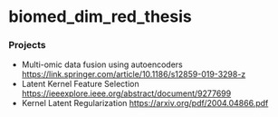 # biomed_dim_red_thesis
### Projects
- Multi-omic data fusion using autoencoders https://link.springer.com/article/10.1186/s12859-019-3298-z 
- Latent Kernel Feature Selection https://ieeexplore.ieee.org/abstract/document/9277699
- Kernel Latent Regularization https://arxiv.org/pdf/2004.04866.pdf 
